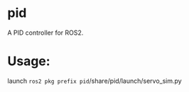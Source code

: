 # pid
A PID controller for ROS2.

# Usage:

launch `ros2 pkg prefix pid`/share/pid/launch/servo_sim.py
